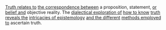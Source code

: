 
[Truth relates to](3/2/2/1/1/2/1/3/2/_Truth-Process) [the correspondence between](1/1/3/3/_Homogeneity-Heterogeneity) a proposition, statement, [or belief and](2/2/3/3/3/1/.Belief) objective reality. The [dialectical exploration of](1/1/2/1/.Existential%20Dialectics) [how to know](2/2/3/_How%20to%20Know) [truth reveals the](3/1/2/3/1/3/2/.Responsible%20disclosure) [intricacies of epistemology](2/3/2/3/3/2/.Epistemology) [and the different](3/2/1/3/2/1/1/1/_Repetition-Variation) [methods employed to](2/3/1/2/1/.Scientific%20Method) ascertain truth.

